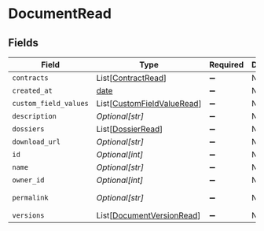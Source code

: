 # DocumentRead


## Fields

| Field                                                                     | Type                                                                      | Required                                                                  | Description                                                               | Example                                                                   |
| ------------------------------------------------------------------------- | ------------------------------------------------------------------------- | ------------------------------------------------------------------------- | ------------------------------------------------------------------------- | ------------------------------------------------------------------------- |
| `contracts`                                                               | List[[ContractRead](../../models/shared/contractread.md)]                 | :heavy_minus_sign:                                                        | N/A                                                                       |                                                                           |
| `created_at`                                                              | [date](https://docs.python.org/3/library/datetime.html#date-objects)      | :heavy_minus_sign:                                                        | N/A                                                                       |                                                                           |
| `custom_field_values`                                                     | List[[CustomFieldValueRead](../../models/shared/customfieldvalueread.md)] | :heavy_minus_sign:                                                        | N/A                                                                       |                                                                           |
| `description`                                                             | *Optional[str]*                                                           | :heavy_minus_sign:                                                        | N/A                                                                       | This document was uploaded to Contractify.                                |
| `dossiers`                                                                | List[[DossierRead](../../models/shared/dossierread.md)]                   | :heavy_minus_sign:                                                        | N/A                                                                       |                                                                           |
| `download_url`                                                            | *Optional[str]*                                                           | :heavy_minus_sign:                                                        | N/A                                                                       | https://example.org/download-link-signed                                  |
| `id`                                                                      | *Optional[int]*                                                           | :heavy_minus_sign:                                                        | N/A                                                                       | 1                                                                         |
| `name`                                                                    | *Optional[str]*                                                           | :heavy_minus_sign:                                                        | N/A                                                                       | my-awesome-document.pdf                                                   |
| `owner_id`                                                                | *Optional[int]*                                                           | :heavy_minus_sign:                                                        | N/A                                                                       | 1                                                                         |
| `permalink`                                                               | *Optional[str]*                                                           | :heavy_minus_sign:                                                        | N/A                                                                       | https://app.contractify.io/client/company/company-slug/documents/1        |
| `versions`                                                                | List[[DocumentVersionRead](../../models/shared/documentversionread.md)]   | :heavy_minus_sign:                                                        | N/A                                                                       |                                                                           |